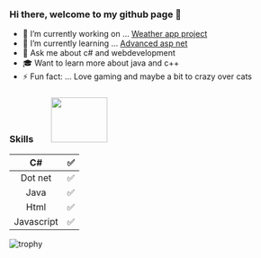 ### Hi there, welcome to my github page 👋 


- 🔭 I’m currently working on ... [Weather app project](https://github.com/Carpenteri1/WeatherApp)
- 🌱 I’m currently learning ... [Advanced asp net](https://docs.microsoft.com/en-us/aspnet/web-api/overview/advanced/)
- 💬 Ask me about c# and webdevelopment 
- 🎓 Want to learn more about java and c++
- ⚡ Fun fact: ... Love gaming and maybe a bit to crazy over cats


### Skills &nbsp; &nbsp; &nbsp; &nbsp;<img src="https://i.giphy.com/media/eZsKqkZUEM5vG/200.webp" width="100" height=80/>
| C#                   | :white_check_mark:    |                       
|:--------------------:|:---------------------:|
| Dot net              | :white_check_mark:    |
| Java                 | :white_check_mark:    |             
| Html                 | :white_check_mark:    |                                        
| Javascript           | :white_check_mark:    |           
                     
![trophy](https://github-profile-trophy.vercel.app/?username=carpenteri1&theme=onedark&title=Followers)
